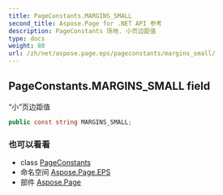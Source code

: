```yaml
---
title: PageConstants.MARGINS_SMALL
second_title: Aspose.Page for .NET API 参考
description: PageConstants 场地. 小页边距值
type: docs
weight: 80
url: /zh/net/aspose.page.eps/pageconstants/margins_small/
---
```

## PageConstants.MARGINS_SMALL field

“小”页边距值

```csharp
public const string MARGINS_SMALL;
```

### 也可以看看

* class [PageConstants](../)
* 命名空间 [Aspose.Page.EPS](../../pageconstants/)
* 部件 [Aspose.Page](../../../)


